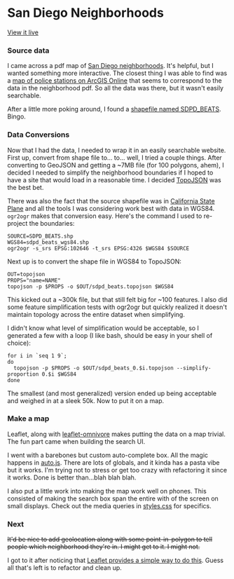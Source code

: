 # San Diego Neighborhoods

[View it live](http://rawr.gr/sdn)

### Source data
I came across a pdf map of [San Diego neighborhoods](http://www.sangis.org/docs/services/San_Diego_neighborhoods.pdf). It's helpful, but I wanted something more interactive. The closest thing I was able to find was a [map of police stations on ArcGIS Online](http://sandiego.maps.arcgis.com/apps/OnePane/basicviewer/index.html?appid=fd71ebb862f241ef9ba4e7159749cb46) that seems to correspond to the data in the neighborhood pdf. So all the data was there, but it wasn't easily searchable.

After a little more poking around, I found a [shapefile named SDPD_BEATS](http://rdw.sandag.org/Default.aspx?dir=Law). Bingo. 

### Data Conversions

Now that I had the data, I needed to wrap it in an easily searchable website. First up, convert from shape file to... to... well, I tried a couple things. After converting to GeoJSON and getting a ~7MB file (for 100 polygons, ahem), I decided I needed to simplify the neighborhood boundaries if I hoped to have a site that would load in a reasonable time. I decided [TopoJSON](https://github.com/mbostock/topojson) was the best bet. 

There was also the fact that the source shapefile was in [California State Plane](http://epsg.io/102646) and all the tools I was considering work best with data in WGS84. `ogr2ogr` makes that conversion easy. Here's the command I used to re-project the boundaries:

```
SOURCE=SDPD_BEATS.shp
WGS84=sdpd_beats_wgs84.shp
ogr2ogr -s_srs EPSG:102646 -t_srs EPSG:4326 $WGS84 $SOURCE
```

Next up is to convert the shape file in WGS84 to TopoJSON:

```
OUT=topojson
PROPS="name=NAME"
topojson -p $PROPS -o $OUT/sdpd_beats.topojson $WGS84
```

This kicked out a ~300k file, but that still felt big for ~100 features. I also did some feature simplification tests with ogr2ogr but quickly realized it doesn't maintain topology across the entire dataset when simplifying. 

I didn't know what level of simplification would be acceptable, so I generated a few with a loop (I like bash, should be easy in your shell of choice):

```
for i in `seq 1 9`;
do
  topojson -p $PROPS -o $OUT/sdpd_beats_0.$i.topojson --simplify-proportion 0.$i $WGS84
done 
```

The smallest (and most generalized) version ended up being acceptable and weighed in at a sleek 50k. Now to put it on a map.

### Make a map

Leaflet, along with [leaflet-omnivore](https://github.com/mapbox/leaflet-omnivore) makes putting the data on a map trivial. The fun part came when building the search UI.

I went with a barebones but custom auto-complete box. All the magic happens in [auto.js](../../tree/master/js/auto.js). There are lots of globals, and it kinda has a pasta vibe but it works. I'm trying not to stress or get too crazy with refactoring it since it works. Done is better than...blah blah blah.

I also put a little work into making the map work well on phones. This consisted of making the search box span the entire with of the screen on small displays. Check out the media queries in [styles.css](../../tree/master/css/styles.css) for specifics.

### Next

~~It'd be nice to add geolocation along with some point-in-polygon to tell people which neighborhood they're in. I might get to it. I might not.~~

I got to it after noticing that [Leaflet provides a simple way to do this](http://leafletjs.com/reference.html#map-locate). Guess all that's left is to refactor and clean up.